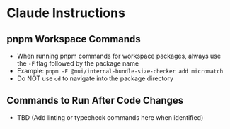 # Claude Instructions

## pnpm Workspace Commands

- When running pnpm commands for workspace packages, always use the `-F` flag followed by the package name
- Example: `pnpm -F @mui/internal-bundle-size-checker add micromatch`
- Do NOT use `cd` to navigate into the package directory

## Commands to Run After Code Changes

- TBD (Add linting or typecheck commands here when identified)